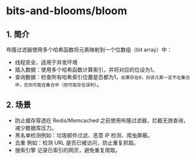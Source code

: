 # bits-and-blooms/bloom

## 1. 简介

布隆过滤器使用多个哈希函数将元素映射到一个位数组（bit array）中：

* 线程安全，适用于并发环境
* 插入数据：使用多个哈希函数计算索引，并将对应的位设为1。
* 查询数据：检查所有哈希索引位置是否都为1，`如果存在0，则该元素一定不在集合中，否则可能在集合中（但可能存在误判）`。

## 2. 场景
* 防止缓存穿透在 Redis/Memcached 之前使用布隆过滤器，拦截无效查询，减少数据库压力。
* 黑名单检测例如：垃圾邮件过滤、恶意 IP 检测、爬虫屏蔽。
* 去重 例如：检测 URL 是否已被访问，防止重复抓取。
* 搜索引擎 记录已索引的网页，避免重复爬取。

